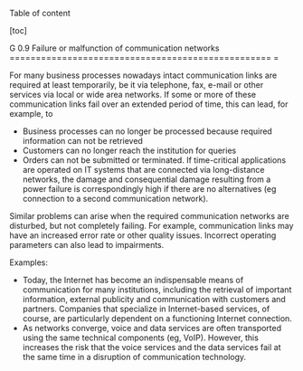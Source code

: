 Table of content

[toc]
 
G 0.9 Failure or malfunction of communication networks
================================================== =

For many business processes nowadays intact communication links are required at least temporarily, be it via telephone, fax, e-mail or other services via local or wide area networks. If some or more of these communication links fail over an extended period of time, this can lead, for example, to

* Business processes can no longer be processed because required information can not be retrieved
* Customers can no longer reach the institution for queries
* Orders can not be submitted or terminated.
If time-critical applications are operated on IT systems that are connected via long-distance networks, the damage and consequential damage resulting from a power failure is correspondingly high if there are no alternatives (eg connection to a second communication network).

Similar problems can arise when the required communication networks are disturbed, but not completely failing. For example, communication links may have an increased error rate or other quality issues. Incorrect operating parameters can also lead to impairments.

Examples:

* Today, the Internet has become an indispensable means of communication for many institutions, including the retrieval of important information, external publicity and communication with customers and partners. Companies that specialize in Internet-based services, of course, are particularly dependent on a functioning Internet connection.
* As networks converge, voice and data services are often transported using the same technical components (eg, VoIP). However, this increases the risk that the voice services and the data services fail at the same time in a disruption of communication technology.
